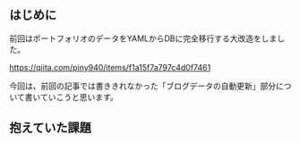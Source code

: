 ## はじめに

前回はポートフォリオのデータをYAMLからDBに完全移行する大改造をしました。

https://qiita.com/piny940/items/f1a15f7a797c4d0f7461

今回は、前回の記事では書ききれなかった「ブログデータの自動更新」部分について書いていこうと思います。

## 抱えていた課題
